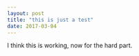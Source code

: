 ```yaml
---
layout: post
title: "this is just a test"
date: 2017-03-04
---
```


I think this is working, now for the hard part.